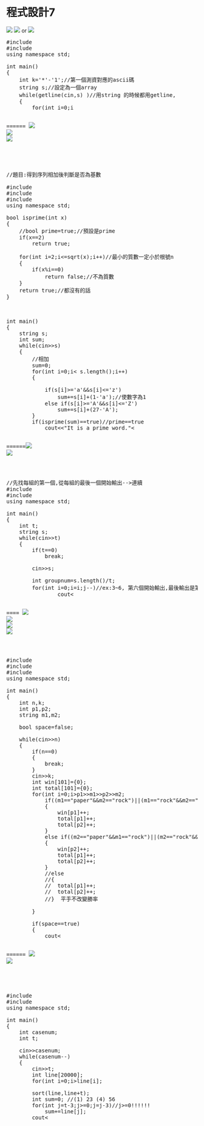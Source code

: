 # 程式設計7
![](https://s3-ap-northeast-1.amazonaws.com/g0v-hackmd-images/uploads/upload_94b67375e53b3f561009c9ef60832a90.png)
![](https://s3-ap-northeast-1.amazonaws.com/g0v-hackmd-images/uploads/upload_29583304559375795ae1ea12b4bc1224.png)
or
![](https://s3-ap-northeast-1.amazonaws.com/g0v-hackmd-images/uploads/upload_7cc9491bb8878bb24e29569e08cb5182.png)

<pre>
#include<iostream>
#include<string.h>
using namespace std;

int main()
{
	int k='*'-'1';//第一個測資對應的ascii碼
	string s;//設定為一個array 
	while(getline(cin,s) )//用string 的時候都用getline, 
	{
		for(int i=0;i<s.length();i++)//string 用 s.length// char[]用strlen 
			cout<<char(s[i]+k);
		cout<<"\n";//換行 
	}
	return 0;
}


</pre>
======
![](https://s3-ap-northeast-1.amazonaws.com/g0v-hackmd-images/uploads/upload_8674e6fa79a178cdab78d5be6bae8181.png)
![](https://s3-ap-northeast-1.amazonaws.com/g0v-hackmd-images/uploads/upload_9aeda0afa02401693cfe0a14b2f5c20f.png)
![](https://s3-ap-northeast-1.amazonaws.com/g0v-hackmd-images/uploads/upload_582adb5459a6946ee4737981cc64011c.png)
<pre>


//題目:得到序列相加後判斷是否為基數

#include<iostream>
#include<string>
#include<cmath>
using namespace std;

bool isprime(int x)
{
	//bool prime=true;//預設是prime 
	if(x==2)
		return true;
		
	for(int i=2;i<=sqrt(x);i++)//最小的質數一定小於根號n 
	{ 
		if(x%i==0)
			return false;//不為質數	
	} 
	return true;//都沒有的話 
}



int main()
{
	string s;
	int sum;
	while(cin>>s)
	{
		//相加 
		sum=0;
		for(int i=0;i< s.length();i++)
		{
		
			if(s[i]>='a'&&s[i]<='z')
				sum+=s[i]+(1-'a');//使數字為1	
			else if(s[i]>='A'&&s[i]<='Z')
				sum+=s[i]+(27-'A');
		}
		if(isprime(sum)==true)//prime==true
			cout<<"It is a prime word."<<endl;
		else
			cout<<"It is not a prime word."<<endl;
		
	}
	return 0;
	
}

</pre>
======![](https://s3-ap-northeast-1.amazonaws.com/g0v-hackmd-images/uploads/upload_1e89dae4c6223eb4dd1a38f786058159.png)
![](https://s3-ap-northeast-1.amazonaws.com/g0v-hackmd-images/uploads/upload_678e49cc9bd7dc85914b5a278869e1cd.png)
<pre>

//先找每組的第一個,從每組的最後一個開始輸出-->連續
#include<iostream>
#include<string>
using namespace std;

int main()
{
	int t;
	string s;
	while(cin>>t)
	{
		if(t==0)
			break;
		
		cin>>s;
		
		int groupnum=s.length()/t;
		for(int i=0;i<s.length();i=i+groupnum)//第一組是0,間距是3的話,下一次從第三組開始 
		{
			for(int j=i+groupnum-1;j>=i;j--)//ex:3~6, 第六個開始輸出,最後輸出是第一個,所以j>=i 
				cout<<s[j];
		}
		cout<<endl;
	}	
	return 0;
} 
</pre>


====
![](https://s3-ap-northeast-1.amazonaws.com/g0v-hackmd-images/uploads/upload_519d317b74c4733e17f0e2f10425e700.png)
![](https://s3-ap-northeast-1.amazonaws.com/g0v-hackmd-images/uploads/upload_51c884ad0b3f8a34853e2e9ec6608de3.png)
![](https://s3-ap-northeast-1.amazonaws.com/g0v-hackmd-images/uploads/upload_089df6be1676bb09ce3f201587e0bdc4.png)
![](https://s3-ap-northeast-1.amazonaws.com/g0v-hackmd-images/uploads/upload_55dbfd05d9b90742b61fe9655b9a2b1a.png)
<pre>

#include <iostream>
#include <string>
#include <iomanip>
using namespace std;

int main()
{
	int n,k;
	int p1,p2;
	string m1,m2;
	
	bool space=false;
	
	while(cin>>n)
	{
		if(n==0)
		{
			break;
		}
		cin>>k;
		int win[101]={0};
		int total[101]={0};
		for(int i=0;i<k*n*(n-1)/2;i++)
		{
			cin>>p1>>m1>>p2>>m2;
			if((m1=="paper"&&m2=="rock")||(m1=="rock"&&m2=="scissors")||(m1=="scissors"&&m2=="paper"))
			{
				win[p1]++;
				total[p1]++;
				total[p2]++;
			}
			else if((m2=="paper"&&m1=="rock")||(m2=="rock"&&m1=="scissors")||(m2=="scissors"&&m1=="paper"))
			{
				win[p2]++;
				total[p1]++;
				total[p2]++; 
			}
			//else
			//{
			//	total[p1]++;
			//	total[p2]++; 	
			//}  平手不改變勝率 
			
		}
		
		if(space==true)
		{
			cout<<endl;
		}
		space=true;//第一筆之前不空行
		for(int j=1;j<=n;j++)//輸出player 1~n 
		{
			if(total[j]==0)
			{
				cout<<"-"<<endl;
			}
			else
			{
				cout<<fixed<<setprecision(3)<<(float)win[j]/total[j]<<endl;
			}

		}
		//cout<<endl;會使最後output後都空一行 
	}
	return 0;
}

</pre>
======
![](https://s3-ap-northeast-1.amazonaws.com/g0v-hackmd-images/uploads/upload_d562f85c485c07938b4a3f064325ebc3.png)
![](https://s3-ap-northeast-1.amazonaws.com/g0v-hackmd-images/uploads/upload_4d07fe7cd3fa4387cdb778f8f0791c7a.png)
<pre>


#include<iostream>
#include<algorithm>
using namespace std;

int main()
{
	int casenum;
	int t;
	
	cin>>casenum;
	while(casenum--)
	{
		cin>>t;
		int line[20000];
		for(int i=0;i<t;i++)
			cin>>line[i];
			
		sort(line,line+t);
		int sum=0; //(1) 23 (4) 56
		for(int j=t-3;j>=0;j=j-3)//j>=0!!!!!!
			sum+=line[j];
		cout<<sum<<endl;
	}
	return 0;

}
</pre>